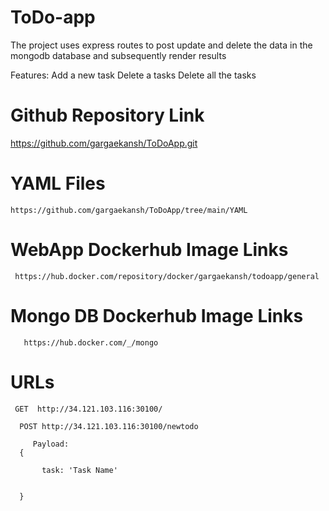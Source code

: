 # ToDo-app

The project uses express routes to post update and delete the data in the mongodb database and subsequently render results 

Features:
Add a new task 
Delete a tasks 
Delete all the tasks



# Github Repository Link
  https://github.com/gargaekansh/ToDoApp.git

  # YAML Files
    
    https://github.com/gargaekansh/ToDoApp/tree/main/YAML

  # WebApp Dockerhub Image Links  

     https://hub.docker.com/repository/docker/gargaekansh/todoapp/general  

   # Mongo DB Dockerhub Image Links  

       https://hub.docker.com/_/mongo
     
   #  URLs
     GET  http://34.121.103.116:30100/

      POST http://34.121.103.116:30100/newtodo

         Payload:
      {

           task: 'Task Name'


      }